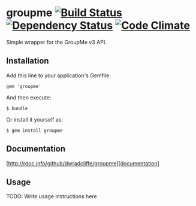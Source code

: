 # groupme [![Build Status](https://secure.travis-ci.org/dwradcliffe/groupme.png?branch=master)](https://travis-ci.org/dwradcliffe/groupme) [![Dependency Status](https://gemnasium.com/dwradcliffe/groupme.png)](https://gemnasium.com/dwradcliffe/groupme) [![Code Climate](https://codeclimate.com/badge.png)](https://codeclimate.com/github/dwradcliffe/groupme)

Simple wrapper for the GroupMe v3 API.

## Installation

Add this line to your application's Gemfile:

    gem 'groupme'

And then execute:

    $ bundle

Or install it yourself as:

    $ gem install groupme

## Documentation
[http://rdoc.info/github/dwradcliffe/groupme][documentation]

[documentation]: http://rdoc.info/github/dwradcliffe/groupme

## Usage

TODO: Write usage instructions here
